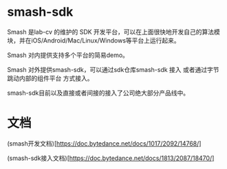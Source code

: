 # smash-sdk
Smash 是lab-cv 的维护的 SDK 开发平台，可以在上面很快地开发自己的算法模块，并在iOS/Android/Mac/Linux/Windows等平台上运行起来。

Smash 对内提供支持多个平台的简易demo。

Smash 对外提供smash-sdk，可以通过sdk仓库smash-sdk 接入 或者通过字节跳动内部的组件平台
方式接入。

smash-sdk目前以及直接或者间接的接入了公司绝大部分产品线中。

# 文档

(smash开发文档)[https://doc.bytedance.net/docs/1017/2092/14768/]

(smash-sdk接入文档)[https://doc.bytedance.net/docs/1813/2087/18470/]
